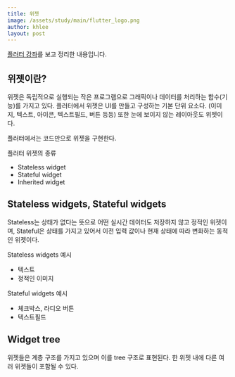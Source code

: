 ```yaml
---
title: 위젯
image: /assets/study/main/flutter_logo.png
author: khlee
layout: post
---
```


[플러터 강좌](https://youtu.be/jI4kqLdqXic)를 보고 정리한 내용입니다.

## 위젯이란?

위젯은 독립적으로 실행되는 작은 프로그램으로 그래픽이나 데이터를 처리하는 함수(기능)를 가지고 있다. 플러터에서 위젯은 UI를 만들고 구성하는 기본 단위 요소다. (이미지, 텍스트, 아이콘, 텍스트필드, 버튼 등등) 또한 눈에 보이지 않는 레이아웃도 위젯이다.

플러터에서는 코드만으로 위젯을 구현한다.

플러터 위젯의 종류
* Stateless widget
* Stateful widget
* Inherited widget

## Stateless widgets, Stateful widgets

Stateless는 상태가 없다는 뜻으로 어떤 실시간 데이터도 저장하지 않고 정적인 위젯이며, Stateful은 상태를 가지고 있어서 이전 입력 값이나 현재 상태에 따라 변화하는 동적인 위젯이다.

Stateless widgets 예시
* 텍스트
* 정적인 이미지

Stateful widgets 예시
* 체크박스, 라디오 버튼
* 텍스트필드

## Widget tree

위젯들은 계층 구조를 가지고 있으며 이를 tree 구조로 표현된다. 한 위젯 내에 다른 여러 위젯들이 포함될 수 있다.
